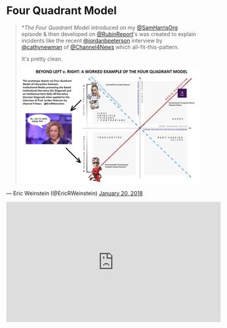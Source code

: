 # Four Quadrant Model

> **The Four Quadrant Model* introduced on my <a href="https://twitter.com/SamHarrisOrg">@SamHarrisOrg</a> episode &amp; then developed on <a href="https://twitter.com/RubinReport?ref_src=twsrc%5Etfw">@RubinReport</a>&#39;s was created to explain incidents like the recent <a href="https://twitter.com/jordanbpeterson?ref_src=twsrc%5Etfw">@jordanbpeterson</a> interview by <a href="https://twitter.com/cathynewman?ref_src=twsrc%5Etfw">@cathynewman</a> of <a href="https://twitter.com/Channel4News?ref_src=twsrc%5Etfw">@Channel4News</a> which all-fit-this-pattern.
>
> It&#39;s pretty clean.
>
> ![](4-Quadrant-Model.jpg)

&mdash; Eric Weinstein (@EricRWeinstein) [January 20, 2018](https://twitter.com/EricRWeinstein/status/954860660436824064)

<div class="video-container" ><iframe width="560" height="315" src="https://www.youtube-nocookie.com/embed/aMcjxSThD54" frameborder="0" allow="accelerometer; autoplay; clipboard-write; encrypted-media; gyroscope; picture-in-picture" allowfullscreen></iframe></div>
